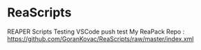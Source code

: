 # ReaScripts
REAPER Scripts
Testing VSCode push test
My ReaPack Repo : https://github.com/GoranKovac/ReaScripts/raw/master/index.xml
